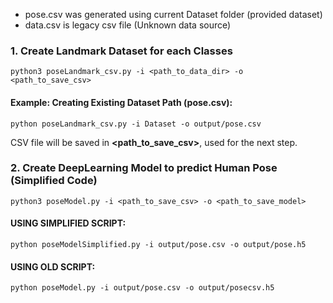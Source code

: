 - pose.csv was generated using current Dataset folder (provided dataset)
- data.csv is legacy csv file (Unknown data source)

### 1. Create Landmark Dataset for each Classes

```
python3 poseLandmark_csv.py -i <path_to_data_dir> -o <path_to_save_csv>
```
#### Example: Creating Existing Dataset Path (pose.csv):
```
python poseLandmark_csv.py -i Dataset -o output/pose.csv
```
CSV file will be saved in **<path_to_save_csv>**, used for the next step.

### 2. Create DeepLearning Model to predict Human Pose (Simplified Code)

```
python3 poseModel.py -i <path_to_save_csv> -o <path_to_save_model>
```

#### USING SIMPLIFIED SCRIPT:
```
python poseModelSimplified.py -i output/pose.csv -o output/pose.h5
```

#### USING OLD SCRIPT:
```
python poseModel.py -i output/pose.csv -o output/posecsv.h5
```